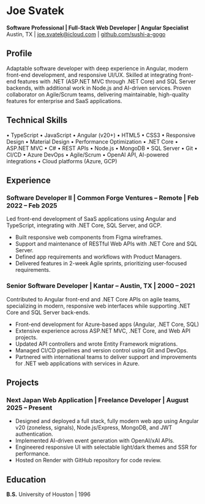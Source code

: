 # Joe Svatek

**Software Professional | Full-Stack Web Developer | Angular Specialist**  
Austin, TX | joe.svatek@icloud.com | [github.com/sushi-a-gogo](https://github.com/sushi-a-gogo)

## Profile

Adaptable software developer with deep experience in Angular, modern front-end development, and responsive UI/UX. Skilled at integrating front-end features with .NET (ASP.NET MVC through .NET Core) and SQL Server backends, with additional work in Node.js and AI-driven services. Proven collaborator on Agile/Scrum teams, delivering maintainable, high-quality features for enterprise and SaaS applications.

## Technical Skills

• TypeScript • JavaScript • Angular (v20+) • HTML5 • CSS3 • Responsive Design
• Material Design • Performance Optimization • .NET Core • ASP.NET MVC
• C# • REST APIs • Node.js • MongoDB • SQL Server • Git • CI/CD • Azure DevOps
• Agile/Scrum • OpenAI API, AI-powered integrations • Cloud platforms (Azure, GCP)

## Experience

### Software Developer II | Common Forge Ventures – Remote | Feb 2022 – Feb 2025

Led front-end development of SaaS applications using Angular and TypeScript, integrating with .NET Core, SQL Server, and GCP.

- Built responsive web components from Figma wireframes.
- Support and maintenance of RESTful Web APIs with .NET Core and SQL Server.
- Defined app requirements and workflows with Product Managers.
- Delivered features in 2-week Agile sprints, prioritizing user-focused requirements.

### Senior Software Developer | Kantar – Austin, TX | 2000 – 2021

Contributed to Angular front-end and .NET Core APIs on agile teams, specializing in modern, responsive web interfaces while supporting .NET Core and SQL Server back-ends.

- Front-end development for Azure-based apps (Angular, .NET Core, SQL)
- Extensive experience across ASP.NET MVC, .NET Core, and Web API projects.
- Updated API controllers and wrote Entity Framework migrations.
- Managed CI/CD pipelines and version control using Git and DevOps.
- Partnered with international teams to deliver support and improvements for .NET web applications with services in Azure.

## Projects

### Next Japan Web Application | Freelance Developer | August 2025 – Present

- Designed and deployed a full stack, fully modern web app using Angular v20 (zoneless, signals), Node.js/Express, MongoDB, and JWT authentication.
- Implemented AI-driven event generation with OpenAI/xAI APIs.
- Engineered responsive UI with selectable light/dark themes and SSR for performance.
- Hosted on Render with GitHub repository for code review.

## Education

**B.S.** University of Houston | 1996

